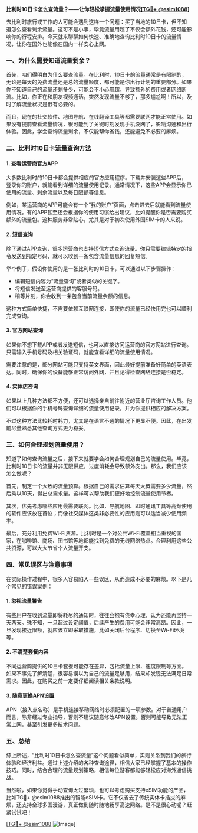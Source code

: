 **比利时10日卡怎么查流量？——让你轻松掌握流量使用情况[[TG💪+ @esim1088](https://t.me/s/esim1088)]**

去比利时旅行或工作的人可能会遇到这样一个问题：买了当地的10日卡，但不知道怎么查看剩余流量。这可不是小事，毕竟流量用超了不仅会额外花钱，还可能影响你的行程安排。今天就来聊聊如何快速、准确地查询比利时10日卡的流量情况，让你在国外也能像在国内一样安心上网。

### 一、为什么需要知道流量剩余？

首先，咱们得明白为什么要查流量。在比利时，10日卡的流量通常是有限制的，无论是每天的免费流量还是总的流量额度，都可能是你出行计划的重要部分。如果你不知道自己的流量还剩多少，可能会不小心用超，导致额外的费用或者网络断流。比如，你正在和朋友视频通话，突然发现流量不够了，那多尴尬啊！所以，及时了解流量状况是很有必要的。

而且，现在的社交软件、地图导航、在线翻译工具等都需要联网才能正常使用。如果没有提前查看流量情况，很可能到了关键时刻发现手机没网了，影响沟通和出行体验。因此，学会查询流量剩余，不仅能帮你省钱，还能避免不必要的麻烦。

### 二、比利时10日卡流量查询方法

#### 1. 查看运营商官方APP

大多数比利时的10日卡都会提供相应的官方应用程序。下载并安装这些APP后，登录你的账户，就能看到详细的流量使用记录。通常情况下，这些APP会显示你已使用的流量、剩余流量以及每日限额等信息。

例如，某运营商的APP可能会有一个“我的账户”页面，点击进去后就能看到流量使用情况。有的APP甚至还会根据你的使用习惯给出建议，比如提醒你是否需要购买额外的流量包。这种服务非常贴心，尤其是对于初次使用外国SIM卡的人来说。

#### 2. 短信查询

除了通过APP查询，很多运营商也支持短信方式查询流量。你只需要编辑特定的指令发送到指定号码，就可以收到一条包含流量信息的回复短信。

举个例子，假设你使用的是一张比利时的10日卡，可以通过以下步骤操作：
- 编辑短信内容为“流量查询”或者类似的关键字。
- 将短信发送至运营商提供的客服号码。
- 稍等片刻，你会收到一条包含当前流量余额的信息。

这种方式简单快捷，不需要依赖互联网连接，即使你的流量已经快用完也可以顺利完成查询。

#### 3. 官方网站查询

如果你不想下载APP或者发送短信，也可以直接访问运营商的官方网站进行查询。只需输入手机号码及相关验证码，就能查看详细的流量使用情况。

需要注意的是，部分网站可能只支持英文界面，因此最好提前准备好简单的英语表达。同时，确保你的设备能够正常访问外网，并且记得检查网络连接是否稳定。

#### 4. 实体店咨询

如果以上几种方法都不方便，还可以选择亲自前往附近的营业厅咨询工作人员。他们可以根据你的手机号码查询详细的流量使用记录，并为你提供相应的解决方案。

不过这种方法比较耗时耗力，尤其是在语言不通的情况下更显不便。因此，在出发前尽量熟悉其他查询方式更为稳妥。

### 三、如何合理规划流量使用？

知道了如何查询流量之后，接下来就要学会如何合理规划自己的流量使用。毕竟，比利时10日卡的流量并非无限供应，过度消耗会导致额外支出。那么，我们应该怎么做呢？

首先，制定一个大致的流量预算。根据自己的需求估算每天大概需要多少流量，然后乘以10天，得出总需求量。这样可以帮助我们更好地控制流量使用节奏。

其次，优先考虑哪些应用最需要联网。比如，导航地图、即时通讯工具等高频使用的软件应该放在首位；而像社交媒体这类非必要性的应用则可以适当减少使用频率。

最后，充分利用免费Wi-Fi资源。比利时是一个对公共Wi-Fi覆盖相当重视的国家，在咖啡馆、商场、图书馆等地都能找到免费的无线网络热点。合理利用这些公共资源，可以大大节省个人流量开支。

### 四、常见误区与注意事项

在实际操作过程中，很多人容易陷入一些误区，从而造成不必要的麻烦。以下是几个常见的错误案例：

#### 1. 忽视流量警告

有些用户在收到流量即将耗尽的通知时，往往会抱有侥幸心理，认为还能再坚持一天两天。殊不知，一旦超过设定阈值，后续产生的费用可能会非常高昂。因此，一旦发现接近限额，就应该立即采取措施，比如关闭后台程序、切换至Wi-Fi环境等。

#### 2. 不清楚套餐内容

不同运营商提供的10日卡套餐可能存在差异，包括流量上限、速度限制等方面。如果不事先了解清楚，很容易误以为自己的流量足够用，结果却发现无法满足日常需求。因此，在购买之前一定要仔细阅读相关条款说明。

#### 3. 随意更换APN设置

APN（接入点名称）是手机连接移动网络时必须配置的一项参数。对于普通用户而言，除非经过专业指导，否则不建议随意修改APN设置。否则可能导致无法正常上网，甚至引发更多技术问题。

### 五、总结

综上所述，“比利时10日卡怎么查流量”这个问题看似简单，实则关系到我们的旅行体验和经济利益。通过上述介绍的各种查询途径，相信大家已经掌握了基本的操作技巧。同时，结合合理的流量规划策略，相信每位游客都能够轻松应对海外通信挑战。

当然啦，如果你觉得手动查询太过繁琐，也可以考虑购买支持eSIM功能的产品，比如TG💪+ @esim1088推出的智能eSIM卡。它不仅省去了传统实体卡插拔的麻烦，还支持全球多国漫游，真正做到随时随地畅享高速网络。是不是很心动呢？赶紧试试吧！

[[TG💪+ @esim1088](https://t.me/s/esim1088) ![Image](https://i.postimg.cc/4NQfJmqS/Snipaste-2025-05-13-00-14-12.png)]